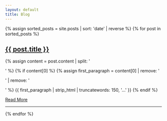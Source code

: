 ```yaml
---
layout: default
title: Blog
---
```


<div class="blog-list">
{% assign sorted_posts = site.posts | sort: 'date' | reverse %}
    {% for post in sorted_posts %}
    <div class="blog-post">
        <h2 class="blog-title"><a href="{{ post.url }}">{{ post.title }}</a></h2>
        <p class="blog-preview">
            {% assign content = post.content | split: '</p>' %}
            {% if content[0] %}
                {% assign first_paragraph = content[0] | remove: '<p>' | remove: '</p>' %}
                {{ first_paragraph | strip_html | truncatewords: 150, '...' }}
            {% endif %}
        </p>
        <a class="read-more" href="{{ post.url }}">Read More</a>
        <hr class="post-divider">
    </div>
    {% endfor %}
</div>
